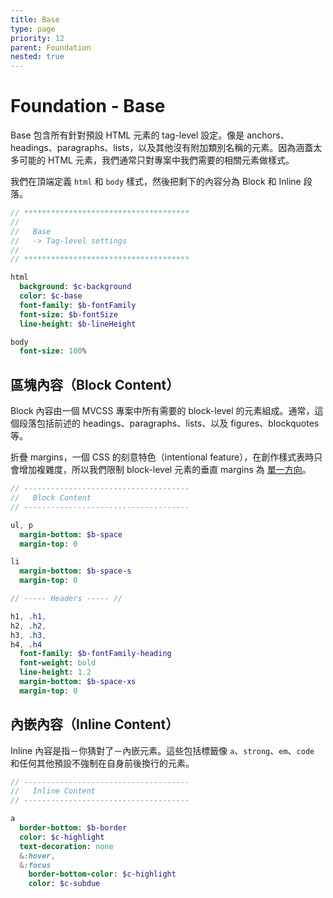 ```yaml
---
title: Base
type: page
priority: 12
parent: Foundation
nested: true
---
```


Foundation - Base
=================

Base 包含所有針對預設 HTML 元素的 tag-level 設定。像是 anchors、headings、paragraphs、lists，以及其他沒有附加類別名稱的元素。因為涵蓋太多可能的 HTML 元素，我們通常只對專案中我們需要的相關元素做樣式。

我們在頂端定義 `html` 和 `body` 樣式，然後把剩下的內容分為 Block 和 Inline 段落。

```sass
// *************************************
//
//   Base
//   -> Tag-level settings
//
// *************************************

html
  background: $c-background
  color: $c-base
  font-family: $b-fontFamily
  font-size: $b-fontSize
  line-height: $b-lineHeight

body
  font-size: 100%
```

區塊內容（Block Content）
-------------

Block 內容由一個 MVCSS 專案中所有需要的 block-level 的元素組成。通常，這個段落包括前述的 headings、paragraphs、lists、以及 figures、blockquotes 等。

折疊 margins，一個 CSS 的刻意特色（intentional feature），在創作樣式表時只會增加複雜度，所以我們限制 block-level 元素的垂直 margins 為 [單一方向][csswizardry-margins]。

```sass
// -------------------------------------
//   Block Content
// -------------------------------------

ul, p
  margin-bottom: $b-space
  margin-top: 0

li
  margin-bottom: $b-space-s
  margin-top: 0

// ----- Headers ----- //

h1, .h1,
h2, .h2,
h3, .h3,
h4, .h4
  font-family: $b-fontFamily-heading
  font-weight: bold
  line-height: 1.2
  margin-bottom: $b-space-xs
  margin-top: 0
```

內嵌內容（Inline Content）
--------------

Inline 內容是指－你猜對了－內嵌元素。這些包括標籤像 `a`、`strong`、`em`、`code` 和任何其他預設不強制在自身前後換行的元素。

```sass
// -------------------------------------
//   Inline Content
// -------------------------------------

a
  border-bottom: $b-border
  color: $c-highlight
  text-decoration: none
  &:hover,
  &:focus
    border-bottom-color: $c-highlight
    color: $c-subdue
```

[csswizardry-margins]: http://csswizardry.com/2012/06/single-direction-margin-declarations/

